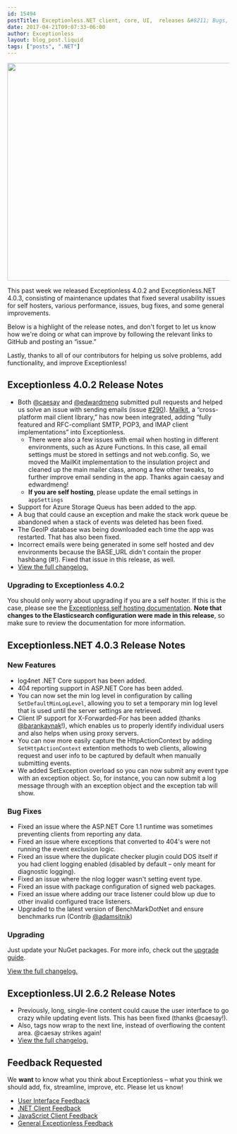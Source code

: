 ```yaml
---
id: 15494
postTitle: Exceptionless.NET client, core, UI,  releases &#8211; Bugs, Usability, Performance, Self Hosting
date: 2017-04-21T09:07:33-06:00
author: Exceptionless
layout: blog_post.liquid
tags: ["posts", ".NET"]
---
```

<img loading="lazy" class="aligncenter wp-image-15502 size-large" src="/assets/new-releases-header3-1024x538.jpg" alt="" width="940" height="494" data-id="15497" srcset="/assets/new-releases-header3-1024x538.jpg 1024w, /assets/new-releases-header3-300x158.jpg 300w, /assets/new-releases-header3-768x403.jpg 768w, /assets/new-releases-header3.jpg 1200w" sizes="(max-width: 940px) 100vw, 940px" />

This past week we released Exceptionless 4.0.2 and Exceptionless.NET 4.0.3, consisting of maintenance updates that fixed several usability issues for self hosters, various performance, issues, bug fixes, and some general improvements.<!--more-->

Below is a highlight of the release notes, and don't forget to let us know how we're doing or what can improve by following the relevant links to GitHub and posting an &#8220;issue.&#8221;

Lastly, thanks to all of our contributors for helping us solve problems, add functionality, and improve Exceptionless!

## Exceptionless 4.0.2 Release Notes

* Both [@caesay](https://github.com/caesay) and [@edwardmeng](https://github.com/edwardmeng) submitted pull requests and helped us solve an issue with sending emails (issue [#290](https://github.com/exceptionless/Exceptionless/issues/290)). [Mailkit](https://github.com/jstedfast/MailKit), a &#8220;cross-platform mail client library,&#8221; has now been integrated, adding &#8220;fully featured and RFC-compliant SMTP, POP3, and IMAP client implementations&#8221; into Exceptionless.
    * There were also a few issues with email when hosting in different environments, such as Azure Functions. In this case, all email settings must be stored in settings and not web.config. So, we moved the MailKit implementation to the insulation project and cleaned up the main mailer class, among a few other tweaks, to further improve email sending in the app. Thanks again caesay and edwardmeng!
    * **If you are self hosting**, please update the email settings in `appSettings`
* Support for Azure Storage Queus has been added to the app.
* A bug that could cause an exception and make the stack work queue be abandoned when a stack of events was deleted has been fixed.
* The GeoIP database was being downloaded each time the app was restarted. That has also been fixed.
* Incorrect emails were being generated in some self hosted and dev environments because the BASE_URL didn't contain the proper hashbang (#!). Fixed that issue in this release, as well.
* [View the full changelog.](https://github.com/exceptionless/Exceptionless/compare/v4.0.1...v4.0.2)

### Upgrading to Exceptionless 4.0.2

You should only worry about upgrading if you are a self hoster. If this is the case, please see the [Exceptionless self hosting documentation](https://github.com/exceptionless/Exceptionless/wiki/Self-Hosting). **Note that changes to the Elasticsearch configuration were made in this release**, so make sure to review the documentation for more information.

## Exceptionless.NET 4.0.3 Release Notes

### New Features

* log4net .NET Core support has been added.
* 404 reporting support in ASP.NET Core has been added.
* You can now set the min log level in configuration by calling `SetDefaultMinLogLevel`, allowing you to set a temporary min log level that is used until the server settings are retrieved.
* Client IP support for X-Forwarded-For has been added (thanks [@barankaynak](https://github.com/barankaynak)!), which enables us to properly identify individual users and also helps when using proxy servers.
* You can now more easily capture the HttpActionContext by adding `SetHttpActionContext` extention methods to web clients, allowing request and user info to be captured by default when manually submitting events.
* We added SetException overload so you can now submit any event type with an exception object. So, for instance, you can now submit a log message through with an exception object and the exception tab will show.

### Bug Fixes

* Fixed an issue where the ASP.NET Core 1.1 runtime was sometimes preventing clients from reporting any data.
* Fixed an issue where exceptions that converted to 404's were not running the event exclusion logic.
* Fixed an issue where the duplicate checker plugin could DOS itself if you had client logging enabled (disabled by default &#8211; only meant for diagnostic logging).
* Fixed an issue where the nlog logger wasn't setting event type.
* Fixed an issue with package configuration of signed web packages.
* Fixed an issue where adding our trace listener could blow up due to other invalid configured trace listeners.
* Upgraded to the latest version of BenchMarkDotNet and ensure benchmarks run (Contrib [@adamsitnik](https://github.com/adamsitnik))

### Upgrading

Just update your NuGet packages. For more info, check out the [upgrade guide](https://github.com/exceptionless/Exceptionless.Net/wiki/Upgrading).

[View the full changelog.](https://github.com/exceptionless/Exceptionless.Net/compare/v4.0.2...v4.0.3)

## Exceptionless.UI 2.6.2 Release Notes

* Previously, long, single-line content could cause the user interface to go crazy while updating event lists. This has been fixed (thanks @caesay!).
* Also, tags now wrap to the next line, instead of overflowing the content area. @caesay strikes again!
* [View the full changelog.](https://github.com/exceptionless/Exceptionless.UI/compare/v2.6.1...v2.6.2)

## Feedback Requested

We **want** to know what you think about Exceptionless &#8211; what you think we should add, fix, streamline, improve, etc. Please let us know!

* [User Interface Feedback](https://github.com/exceptionless/Exceptionless.UI/issues/new)
* [.NET Client Feedback](https://github.com/exceptionless/Exceptionless.Net/issues/new)
* [JavaScript Client Feedback](https://github.com/exceptionless/Exceptionless.JavaScript/issues/new)
* [General Exceptionless Feedback](https://github.com/exceptionless/exceptionless/issues/new)
